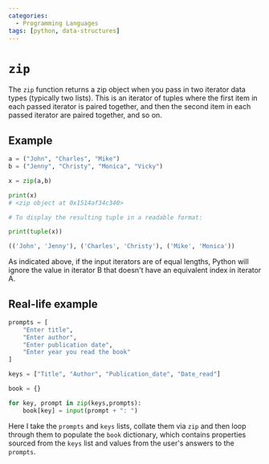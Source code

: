 ```yaml
---
categories:
  - Programming Languages
tags: [python, data-structures]
---
```


# `zip`

The `zip` function returns a zip object when you pass in two iterator data types
(typically two lists). This is an iterator of tuples where the first item in
each passed iterator is paired together, and then the second item in each passed
iterator are paired together, and so on.

## Example

```py
a = ("John", "Charles", "Mike")
b = ("Jenny", "Christy", "Monica", "Vicky")

x = zip(a,b)

print(x)
# <zip object at 0x1514af34c340>

# To display the resulting tuple in a readable format:

print(tuple(x))

(('John', 'Jenny'), ('Charles', 'Christy'), ('Mike', 'Monica'))
```

As indicated above, if the input iterators are of equal lengths, Python will
ignore the value in iterator B that doesn't have an equivalent index in iterator
A.

## Real-life example

```py
prompts = [
    "Enter title",
    "Enter author",
    "Enter publication date",
    "Enter year you read the book"
]

keys = ["Title", "Author", "Publication_date", "Date_read"]

book = {}

for key, prompt in zip(keys,prompts):
    book[key] = input(prompt + ": ")

```

Here I take the `prompts` and `keys` lists, collate them via `zip` and then loop
through them to populate the `book` dictionary, which contains properties
sourced from the `keys` list and values from the user's answers to the
`prompts`.
